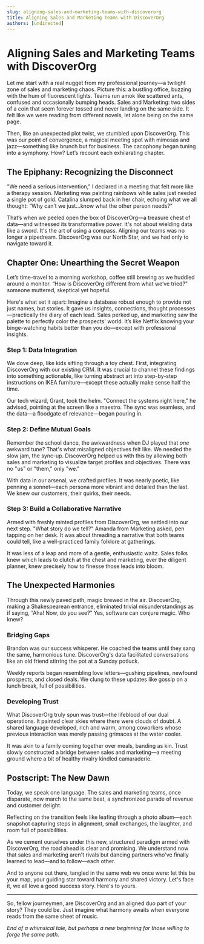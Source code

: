 ```yaml
---
slug: aligning-sales-and-marketing-teams-with-discoverorg
title: Aligning Sales and Marketing Teams with DiscoverOrg
authors: [undirected]
---
```



# Aligning Sales and Marketing Teams with DiscoverOrg

Let me start with a real nugget from my professional journey—a twilight zone of sales and marketing chaos. Picture this: a bustling office, buzzing with the hum of fluorescent lights. Teams run amok like scattered ants, confused and occasionally bumping heads. Sales and Marketing: two sides of a coin that seem forever tossed and never landing on the same side. It felt like we were reading from different novels, let alone being on the same page.

Then, like an unexpected plot twist, we stumbled upon DiscoverOrg. This was our point of convergence, a magical meeting spot with mimosas and jazz—something like brunch but for business. The cacophony began tuning into a symphony. How? Let’s recount each exhilarating chapter.

## The Epiphany: Recognizing the Disconnect

"We need a serious intervention," I declared in a meeting that felt more like a therapy session. Marketing was painting rainbows while sales just needed a single pot of gold. Catalina slumped back in her chair, echoing what we all thought: “Why can’t we just...know what the other person needs?”

That’s when we peeled open the box of DiscoverOrg—a treasure chest of data—and witnessed its transformative power. It's not about wielding data like a sword. It's the art of using a compass. Aligning our teams was no longer a pipedream. DiscoverOrg was our North Star, and we had only to navigate toward it.

## Chapter One: Unearthing the Secret Weapon

Let’s time-travel to a morning workshop, coffee still brewing as we huddled around a monitor. “How is DiscoverOrg different from what we’ve tried?” someone muttered, skeptical yet hopeful.

Here's what set it apart: Imagine a database robust enough to provide not just names, but stories. It gave us insights, connections, thought processes—practically the diary of each lead. Sales perked up, and marketing saw the palette to perfectly color the prospects' world. It’s like Netflix knowing your binge-watching habits better than you do—except with professional insights.

### Step 1: Data Integration

We dove deep, like kids sifting through a toy chest. First, integrating DiscoverOrg with our existing CRM. It was crucial to channel these findings into something actionable, like turning abstract art into step-by-step instructions on IKEA furniture—except these actually make sense half the time.

Our tech wizard, Grant, took the helm. "Connect the systems right here," he advised, pointing at the screen like a maestro. The sync was seamless, and the data—a floodgate of relevance—began pouring in.

### Step 2: Define Mutual Goals

Remember the school dance, the awkwardness when DJ played that *one* awkward tune? That's what misaligned objectives felt like. We needed the slow jam, the sync-up. DiscoverOrg helped us with this by allowing both sales and marketing to visualize target profiles and objectives. There was no "us" or "them," only "we."

With data in our arsenal, we crafted profiles. It was nearly poetic, like penning a sonnet—each persona more vibrant and detailed than the last. We knew our customers, their quirks, their needs.

### Step 3: Build a Collaborative Narrative

Armed with freshly minted profiles from DiscoverOrg, we settled into our next step. "What story do we tell?" Amanda from Marketing asked, pen tapping on her desk. It was about threading a narrative that both teams could tell, like a well-practiced family folklore at gatherings.

It was less of a leap and more of a gentle, enthusiastic waltz. Sales folks knew which leads to clutch at the chest and marketing, ever the diligent planner, knew precisely how to finesse those leads into bloom.

## The Unexpected Harmonies

Through this newly paved path, magic brewed in the air. DiscoverOrg, making a Shakespearean entrance, eliminated trivial misunderstandings as if saying, “Aha! Now, do you see?” Yes, software can conjure magic. Who knew?

### Bridging Gaps

Brandon was our success whisperer. He coached the teams until they sang the same, harmonious tune. DiscoverOrg's data facilitated conversations like an old friend stirring the pot at a Sunday potluck.

Weekly reports began resembling love letters—gushing pipelines, newfound prospects, and closed deals. We clung to these updates like gossip on a lunch break, full of possibilities.

### Developing Trust

What DiscoverOrg truly spun was trust—the lifeblood of our dual operations. It painted clear skies where there were clouds of doubt. A shared language developed, rich and warm, among coworkers whose previous interaction was merely passing grimaces at the water cooler.

It was akin to a family coming together over meals, banding as kin. Trust slowly constructed a bridge between sales and marketing—a meeting ground where a bit of healthy rivalry kindled camaraderie.

## Postscript: The New Dawn

Today, we speak one language. The sales and marketing teams, once disparate, now march to the same beat, a synchronized parade of revenue and customer delight.

Reflecting on the transition feels like leafing through a photo album—each snapshot capturing steps in alignment, small exchanges, the laughter, and room full of possibilities.

As we cement ourselves under this new, structured paradigm armed with DiscoverOrg, the road ahead is clear and promising. We understand now that sales and marketing aren't rivals but dancing partners who've finally learned to lead—and to follow—each other.

And to anyone out there, tangled in the same web we once were: let this be your map, your guiding star toward harmony and shared victory. Let's face it, we all love a good success story. Here's to yours.

---

So, fellow journeymen, are DiscoverOrg and an aligned duo part of your story? They could be. Just imagine what harmony awaits when everyone reads from the same sheet of music.

*End of a whimsical tale, but perhaps a new beginning for those willing to forge the same path.*